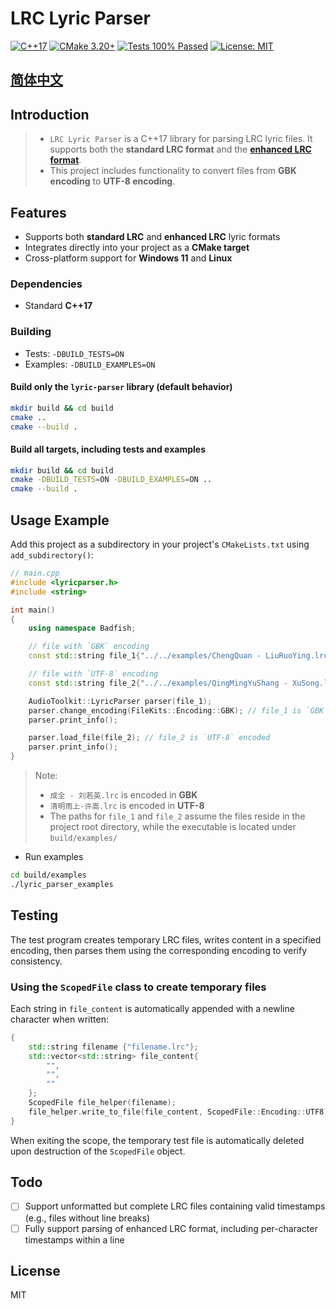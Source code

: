 # LRC Lyric Parser

[![C++17](https://img.shields.io/badge/C%2B%2B-17-blue?logo=c%2B%2B&logoColor=white&style=flat-square)](https://en.cppreference.com/w/cpp/17)
[![CMake 3.20+](https://img.shields.io/badge/CMake-3.20%2B-blue?logo=cmake&style=flat-square)](https://cmake.org/)
[![Tests 100% Passed](https://img.shields.io/badge/tests-100%25%20passing-brightgreen?style=flat-square&logo=checkmarx)]()
[![License: MIT](https://img.shields.io/badge/License-MIT-yellow.svg?style=flat-square)](LICENSE)

## [简体中文](./README.zh-CN.md)

## Introduction

> - `LRC Lyric Parser` is a C++17 library for parsing LRC lyric files. It supports both the **standard LRC format** and the **[enhanced LRC format](https://en.wikipedia.org/wiki/LRC_(file_format))**.
> - This project includes functionality to convert files from **GBK encoding** to **UTF-8 encoding**.

## Features
- Supports both **standard LRC** and **enhanced LRC** lyric formats
- Integrates directly into your project as a **CMake target**
- Cross-platform support for **Windows 11** and **Linux**

### Dependencies
- Standard **C++17**

### Building
- Tests: `-DBUILD_TESTS=ON`
- Examples: `-DBUILD_EXAMPLES=ON`

#### Build only the `lyric-parser` library (default behavior)
```sh
mkdir build && cd build
cmake ..
cmake --build .
```

#### Build all targets, including tests and examples
```sh
mkdir build && cd build
cmake -DBUILD_TESTS=ON -DBUILD_EXAMPLES=ON ..
cmake --build .
```

## Usage Example
Add this project as a subdirectory in your project's `CMakeLists.txt` using `add_subdirectory()`:

```cpp
// main.cpp
#include <lyricparser.h>
#include <string>

int main()
{
    using namespace Badfish;

    // file with `GBK` encoding
    const std::string file_1{"../../examples/ChengQuan - LiuRuoYing.lrc"};

    // file with `UTF-8` encoding
    const std::string file_2{"../../examples/QingMingYuShang - XuSong.lrc"};

    AudioToolkit::LyricParser parser(file_1);
    parser.change_encoding(FileKits::Encoding::GBK); // file_1 is `GBK` encoded
    parser.print_info();

    parser.load_file(file_2); // file_2 is `UTF-8` encoded
    parser.print_info();
}
```

> Note:
> - `成全 - 刘若英.lrc` is encoded in **GBK**
> - `清明雨上-许嵩.lrc` is encoded in **UTF-8**
> - The paths for `file_1` and `file_2` assume the files reside in the project root directory, while the executable is located under `build/examples/`

- Run examples
```sh
cd build/examples
./lyric_parser_examples
```

## Testing
The test program creates temporary LRC files, writes content in a specified encoding, then parses them using the corresponding encoding to verify consistency.

### Using the `ScopedFile` class to create temporary files
Each string in `file_content` is automatically appended with a newline character when written:
```cpp
{
    std::string filename {"filename.lrc"};
    std::vector<std::string> file_content{
        "",
        "",
        ""
    };
    ScopedFile file_helper(filename);
    file_helper.write_to_file(file_content, ScopedFile::Encoding::UTF8);
}
```
When exiting the scope, the temporary test file is automatically deleted upon destruction of the `ScopedFile` object.

## Todo
- [ ] Support unformatted but complete LRC files containing valid timestamps (e.g., files without line breaks)
- [ ] Fully support parsing of enhanced LRC format, including per-character timestamps within a line

## License
MIT
